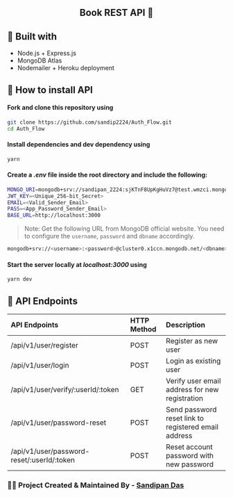 <h2 align="center">Book REST API 🚀</h2>

## 🔄 Built with

- Node.js + Express.js
- MongoDB Atlas
- Nodemailer + Heroku deployment

## 🚩 How to install API

#### Fork and clone this repository using

   ```bash
   git clone https://github.com/sandip2224/Auth_Flow.git
   cd Auth_Flow
   ```   
#### Install dependencies and dev dependency using

   ```bash
   yarn
   ```  

#### Create a _.env_ file inside the root directory and include the following:

   ```bash
   MONGO_URI=mongodb+srv://sandipan_2224:sjKTnF8UpKgHuVz7@test.wmzci.mongodb.net/authDB?retryWrites=true&w=majority
   JWT_KEY=<Unique_256-bit_Secret>
   EMAIL=<Valid_Sender_Email>
   PASS=<App_Password_Sender_Email>
   BASE_URL=http://localhost:3000
   ```  
   > Note: Get the following URL from MongoDB official website. You need to configure the `username`, `password` and `dbname` accordingly.
   ```bash
   mongodb+srv://<username>:<password>@cluster0.x1ccn.mongodb.net/<dbname>?retryWrites=true&w=majority
   ```

 #### Start the server locally at _localhost:3000_ using

   ```bash
   yarn dev
   ```

## 🔱 API Endpoints

|  API Endpoints | HTTP Method | Description |
|:-|:-|:-|
|/api/v1/user/register|POST|Register as new user|
|/api/v1/user/login|POST|Login as existing user|
|/api/v1/user/verify/:userId/:token|GET|Verify user email address for new registration|
|/api/v1/user/password-reset|POST|Send password reset link to registered email address|
|/api/v1/user/password-reset/:userId/:token|POST|Reset account password with new password|

### 👩‍💻 Project Created & Maintained By - [Sandipan Das](https://linkedin.com/in/sandipan0164)
